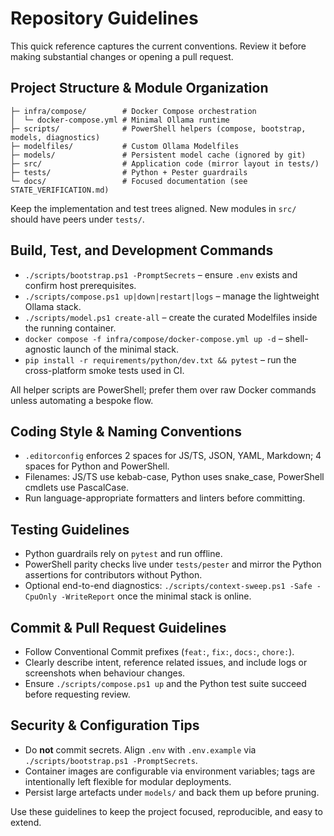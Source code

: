 Repository Guidelines
=====================

This quick reference captures the current conventions. Review it before making substantial changes or opening a pull request.

## Project Structure & Module Organization

```
├─ infra/compose/        # Docker Compose orchestration
│  └─ docker-compose.yml # Minimal Ollama runtime
├─ scripts/              # PowerShell helpers (compose, bootstrap, models, diagnostics)
├─ modelfiles/           # Custom Ollama Modelfiles
├─ models/               # Persistent model cache (ignored by git)
├─ src/                  # Application code (mirror layout in tests/)
├─ tests/                # Python + Pester guardrails
└─ docs/                 # Focused documentation (see STATE_VERIFICATION.md)
```

Keep the implementation and test trees aligned. New modules in `src/` should have peers under `tests/`.

## Build, Test, and Development Commands

- `./scripts/bootstrap.ps1 -PromptSecrets` – ensure `.env` exists and confirm host prerequisites.
- `./scripts/compose.ps1 up|down|restart|logs` – manage the lightweight Ollama stack.
- `./scripts/model.ps1 create-all` – create the curated Modelfiles inside the running container.
- `docker compose -f infra/compose/docker-compose.yml up -d` – shell-agnostic launch of the minimal stack.
- `pip install -r requirements/python/dev.txt && pytest` – run the cross-platform smoke tests used in CI.

All helper scripts are PowerShell; prefer them over raw Docker commands unless automating a bespoke flow.

## Coding Style & Naming Conventions

* `.editorconfig` enforces 2 spaces for JS/TS, JSON, YAML, Markdown; 4 spaces for Python and PowerShell.
* Filenames: JS/TS use kebab-case, Python uses snake_case, PowerShell cmdlets use PascalCase.
* Run language-appropriate formatters and linters before committing.

## Testing Guidelines

* Python guardrails rely on `pytest` and run offline.
* PowerShell parity checks live under `tests/pester` and mirror the Python assertions for contributors without Python.
* Optional end-to-end diagnostics: `./scripts/context-sweep.ps1 -Safe -CpuOnly -WriteReport` once the minimal stack is online.

## Commit & Pull Request Guidelines

* Follow Conventional Commit prefixes (`feat:`, `fix:`, `docs:`, `chore:`).
* Clearly describe intent, reference related issues, and include logs or screenshots when behaviour changes.
* Ensure `./scripts/compose.ps1 up` and the Python test suite succeed before requesting review.

## Security & Configuration Tips

* Do **not** commit secrets. Align `.env` with `.env.example` via `./scripts/bootstrap.ps1 -PromptSecrets`.
* Container images are configurable via environment variables; tags are intentionally left flexible for modular deployments.
* Persist large artefacts under `models/` and back them up before pruning.

Use these guidelines to keep the project focused, reproducible, and easy to extend.

